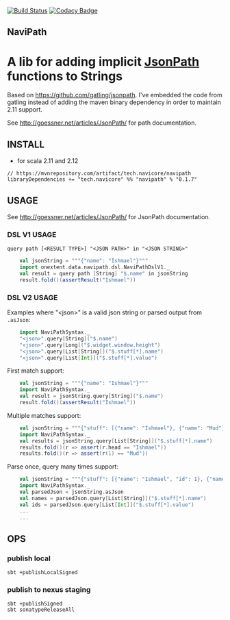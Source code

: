 [![Build Status](https://travis-ci.org/navicore/NaviPath.svg?branch=master)](https://travis-ci.org/navicore/NaviPath)
[![Codacy Badge](https://api.codacy.com/project/badge/Grade/70e6c4da5022432ab78cc212ed55759e)](https://www.codacy.com/app/navicore/NaviPath?utm_source=github.com&amp;utm_medium=referral&amp;utm_content=navicore/NaviPath&amp;utm_campaign=Badge_Grade)

NaviPath
-----

A lib for adding implicit [JsonPath](http://jsonpath.com/) functions to Strings
======

Based on https://github.com/gatling/jsonpath.  I've embedded the code from gatling
instead of adding the maven binary dependency in order to maintain 2.11 support.

See http://goessner.net/articles/JsonPath/ for path documentation.

## INSTALL

* for scala 2.11 and 2.12

```
// https://mvnrepository.com/artifact/tech.navicore/navipath
libraryDependencies += "tech.navicore" %% "navipath" % "0.1.7"
```

## USAGE

See http://goessner.net/articles/JsonPath/ for JsonPath documentation.

### DSL V1 USAGE

`query path [<RESULT TYPE>] "<JSON PATH>" in "<JSON STRING>"`

```scala
    val jsonString = """{"name": "Ishmael"}"""
    import onextent.data.navipath.dsl.NaviPathDslV1._
    val result = query path [String] "$.name" in jsonString
    result.fold()(assertResult("Ishmael"))
```

### DSL V2 USAGE

Examples where "\<json\>" is a valid json string or parsed output from `.asJson`:
```scala
    import NaviPathSyntax._
    "<json>".query[String]("$.name")
    "<json>".query[Long]("$.widget.window.height")
    "<json>".query[List[String]]("$.stuff[*].name")
    "<json>".query[List[Int]]("$.stuff[*].value")
```

First match support:
```scala
    val jsonString = """{"name": "Ishmael"}"""
    import NaviPathSyntax._
    val result = jsonString.query[String]("$.name")
    result.fold()(assertResult("Ishmael"))
```

Multiple matches support:
```scala
    val jsonString = """{"stuff": [{"name": "Ishmael"}, {"name": "Mud"}]}"""
    import NaviPathSyntax._
    val results = jsonString.query[List[String]]("$.stuff[*].name")
    results.fold()(r => assert(r.head == "Ishmael"))
    results.fold()(r => assert(r(1) == "Mud"))
```

Parse once, query many times support:
```scala
    val jsonString = """{"stuff": [{"name": "Ishmael", "id": 1}, {"name": "Mud", "id": 2}]}"""
    import NaviPathSyntax._
    val parsedJson = jsonString.asJson
    val names = parsedJson.query[List[String]]("$.stuff[*].name")
    val ids = parsedJson.query[List[Int]]("$.stuff[*].value")
    ...
    ...
```


## OPS

### publish local

```console
sbt +publishLocalSigned
```

### publish to nexus staging

```console
sbt +publishSigned
sbt sonatypeReleaseAll
```

